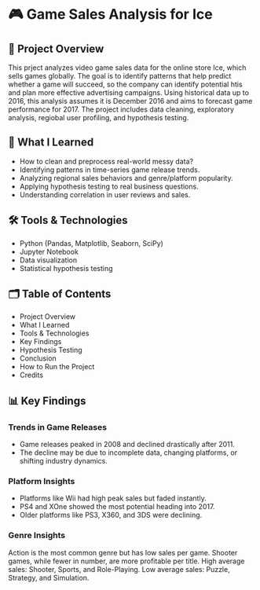 # 🎮 Game Sales Analysis for Ice
## 📘 Project Overview
This prject analyzes video game sales data for the online store Ice, which sells games globally. The goal is to identify patterns that help predict whether a game will succeed, so the company can identify potential htis and plan more effective advertising campaigns. 
Using historical data up to 2016, this analysis assumes it is December 2016 and aims to forecast game performance for 2017. The project includes data cleaning, exploratory analysis, regiobal user profiling, and hypothesis testing. 

## 🧠 What I Learned
- How to clean and preprocess real-world messy data?
- Identifying patterns in time-series game release trends.
- Analyzing regional sales behaviors and genre/platform popularity.
- Applying hypothesis testing to real business questions.
- Understanding correlation in user reviews and sales.

## 🛠 Tools & Technologies
  - Python (Pandas, Matplotlib, Seaborn, SciPy)
  - Jupyter Notebook
  - Data visualization
  - Statistical hypothesis testing

## 🗂 Table of Contents
  - Project Overview
  - What I Learned
  - Tools & Technologies
  - Key Findings
  - Hypothesis Testing
  - Conclusion
  - How to Run the Project
  - Credits

## 📊 Key Findings
### Trends in Game Releases
- Game releases peaked in 2008 and declined drastically after 2011.
- The decline may be due to incomplete data, changing platforms, or shifting industry dynamics.
### Platform Insights
- Platforms like Wii had high peak sales but faded instantly.
- PS4 and XOne showed the most potential heading into 2017.
- Older platforms like PS3, X360, and 3DS were declining.
### Genre Insights
Action is the most common genre but has low sales per game.
Shooter games, while fewer in number, are more profitable per title.
High average sales: Shooter, Sports, and Role-Playing.
Low average sales: Puzzle, Strategy, and Simulation.






















